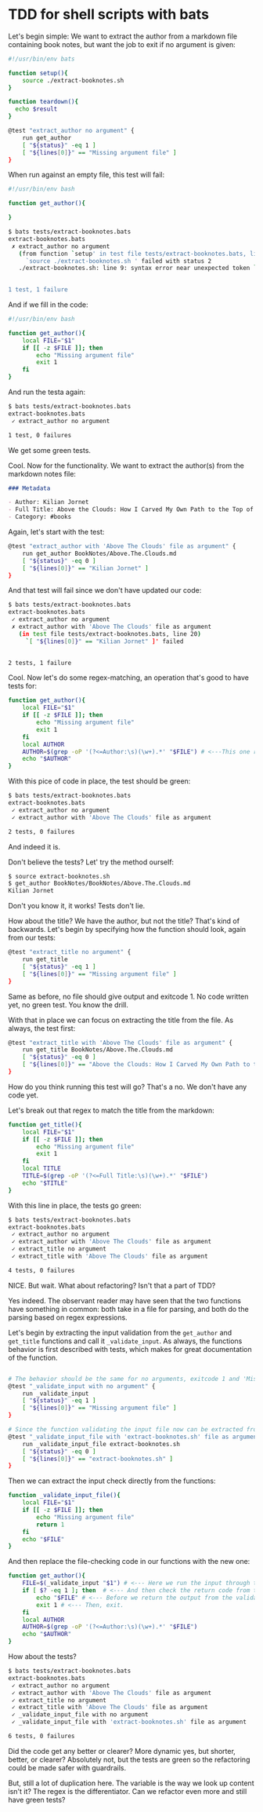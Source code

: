 # TDD for shell scripts with bats

Let's begin simple: We want to extract the author from a markdown file containing book notes, but want the job to exit if no argument is given:

```sh
#!/usr/bin/env bats

function setup(){
    source ./extract-booknotes.sh 
}

function teardown(){
  echo $result
}

@test "extract_author no argument" {
    run get_author 
    [ "${status}" -eq 1 ]
    [ "${lines[0]}" == "Missing argument file" ]
}
```

When run against an empty file, this test will fail:

```sh
#!/usr/bin/env bash

function get_author(){

}
```

```sh
$ bats tests/extract-booknotes.bats 
extract-booknotes.bats
 ✗ extract_author no argument
   (from function `setup' in test file tests/extract-booknotes.bats, line 4)
     `source ./extract-booknotes.sh ' failed with status 2
   ./extract-booknotes.sh: line 9: syntax error near unexpected token `}'
   

1 test, 1 failure
```

And if we fill in the code:

```sh
#!/usr/bin/env bash

function get_author(){
    local FILE="$1"
    if [[ -z $FILE ]]; then 
        echo "Missing argument file"
        exit 1
    fi
}
```

And run the testa again:

```sh
$ bats tests/extract-booknotes.bats 
extract-booknotes.bats
 ✓ extract_author no argument

1 test, 0 failures
```

We get some green tests.

Cool. Now for the functionality. We want to extract the author(s) from the markdown notes file:

```md
### Metadata

- Author: Kilian Jornet
- Full Title: Above the Clouds: How I Carved My Own Path to the Top of the World
- Category: #books
```

Again, let's start with the test:

```sh
@test "extract_author with 'Above The Clouds' file as argument" {
    run get_author BookNotes/Above.The.Clouds.md
    [ "${status}" -eq 0 ]
    [ "${lines[0]}" == "Kilian Jornet" ]
}
```

And that test will fail since we don't have updated our code:

```sh
$ bats tests/extract-booknotes.bats 
extract-booknotes.bats
 ✓ extract_author no argument
 ✗ extract_author with 'Above The Clouds' file as argument
   (in test file tests/extract-booknotes.bats, line 20)
     `[ "${lines[0]}" == "Kilian Jornet" ]' failed
   

2 tests, 1 failure
```

Cool. Now let's do some regex-matching, an operation that's good to have tests for:

```sh
function get_author(){
    local FILE="$1"
    if [[ -z $FILE ]]; then 
        echo "Missing argument file"
        exit 1
    fi
    local AUTHOR
    AUTHOR=$(grep -oP '(?<=Author:\s)(\w+).*' "$FILE") # <---This one right here. I'm not comfortable with regex spread around, so a test for this is quite nice.
    echo "$AUTHOR"
}

```

With this pice of code in place, the test should be green:

```sh
$ bats tests/extract-booknotes.bats 
extract-booknotes.bats
 ✓ extract_author no argument
 ✓ extract_author with 'Above The Clouds' file as argument

2 tests, 0 failures
```

And indeed it is.

Don't believe the tests? Let' try the method ourself:

```sh
$ source extract-booknotes.sh
$ get_author BookNotes/BookNotes/Above.The.Clouds.md 
Kilian Jornet
```

Don't you know it, it works! Tests don't lie.

How about the title? We have the author, but not the title? That's kind of backwards.
Let's begin by specifying how the function should look, again from our tests:

```sh
@test "extract_title no argument" {
    run get_title
    [ "${status}" -eq 1 ]
    [ "${lines[0]}" == "Missing argument file" ]
}
```

Same as before, no file should give output and exitcode 1. No code written yet, no green test. You know the drill.

With that in place we can focus on extracting the title from the file. As always, the test first:

```sh
@test "extract_title with 'Above The Clouds' file as argument" {
    run get_title BookNotes/Above.The.Clouds.md
    [ "${status}" -eq 0 ]
    [ "${lines[0]}" == "Above the Clouds: How I Carved My Own Path to the Top of the World" ]
}
```

How do you think running this test will go? That's a no. We don't have any code yet.

Let's break out that regex to match the title from the markdown:

```sh
function get_title(){
    local FILE="$1"
    if [[ -z $FILE ]]; then 
        echo "Missing argument file"
        exit 1
    fi
    local TITLE
    TITLE=$(grep -oP '(?<=Full Title:\s)(\w+).*' "$FILE")
    echo "$TITLE"
}
```

With this line in place, the tests go green:

```sh
$ bats tests/extract-booknotes.bats 
extract-booknotes.bats
 ✓ extract_author no argument
 ✓ extract_author with 'Above The Clouds' file as argument
 ✓ extract_title no argument
 ✓ extract_title with 'Above The Clouds' file as argument

4 tests, 0 failures
```

NICE. But wait. What about refactoring? Isn't that a part of TDD?

Yes indeed. The observant reader may have seen that the two functions have something in common: both take in a file for parsing, and both do the parsing based on regex expressions.

Let's begin by extracting the input validation from the `get_author` and `get_title` functions and call it `_validate_input`. As always, the functions behavior is first described with tests, which makes for great documentation of the function.

```sh

# The behavior should be the same for no arguments, exitcode 1 and 'Missing Argument file' as output:
@test "_validate_input with no argument" {
    run _validate_input
    [ "${status}" -eq 1 ]
    [ "${lines[0]}" == "Missing argument file" ]
}

# Since the function validating the input file now can be extracted from the book notes parser, it can check the script itself:
@test "_validate_input_file with 'extract-booknotes.sh' file as argument" {
    run _validate_input_file extract-booknotes.sh
    [ "${status}" -eq 0 ]
    [ "${lines[0]}" == "extract-booknotes.sh" ]
}
```

Then we can extract the input check directly from the functions:

```sh
function _validate_input_file(){
    local FILE="$1"
    if [[ -z $FILE ]]; then 
        echo "Missing argument file"
        return 1
    fi
    echo "$FILE"
}
```

And then replace the file-checking code in our functions with the new one:

```sh
function get_author(){
    FILE=$(_validate_input "$1") # <--- Here we run the input through the validation function
    if [ $? -eq 1 ]; then  # <--- And then check the return code from the function
        echo "$FILE" # <--- Before we return the output from the validation if it fails
        exit 1 # <--- Then, exit.
    fi
    local AUTHOR
    AUTHOR=$(grep -oP '(?<=Author:\s)(\w+).*' "$FILE")
    echo "$AUTHOR"
}
```

How about the tests?

```sh
$ bats tests/extract-booknotes.bats 
extract-booknotes.bats
 ✓ extract_author no argument
 ✓ extract_author with 'Above The Clouds' file as argument
 ✓ extract_title no argument
 ✓ extract_title with 'Above The Clouds' file as argument
 ✓ _validate_input_file with no argument
 ✓ _validate_input_file with 'extract-booknotes.sh' file as argument

6 tests, 0 failures
```

Did the code get any better or clearer? More dynamic yes, but shorter, better, or clearer? Absolutely not, but the tests are green so the refactoring could be made safer with guardrails.

But, still a lot of duplication here. The variable is the way we look up content isn't it?
The regex is the differentiator. Can we refactor even more and still have green tests? 